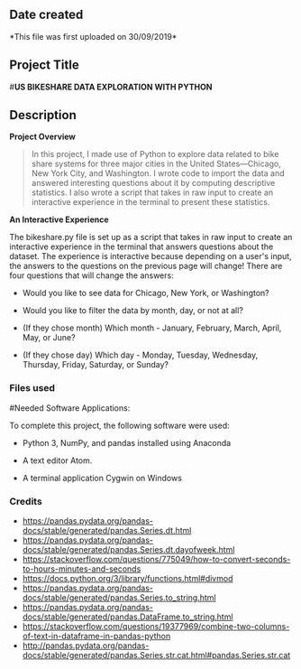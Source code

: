 ## Date created

\*This file was first uploaded on 30/09/2019\*

## Project Title

#**US BIKESHARE DATA EXPLORATION WITH PYTHON**

## Description

**Project Overview**


>In this project, I made use of Python to explore data related to bike share systems for three major cities in the United States—Chicago, New York City, and Washington. I wrote code to import the data and answered interesting questions about it by computing descriptive statistics. I also wrote a script that takes in raw input to create an interactive experience in the terminal to present these statistics.



**An Interactive Experience**



The bikeshare.py file is set up as a script that takes in raw input to create an interactive experience in the terminal that answers questions about the dataset. The experience is interactive because depending on a user's input, the answers to the questions on the previous page will change! There are four questions that will change the answers:

* 	Would you like to see data for Chicago, New York, or Washington?

* 	Would you like to filter the data by month, day, or not at all?

* 	(If they chose month) Which month - January, February, March, April, May, or June?

* 	(If they chose day) Which day - Monday, Tuesday, Wednesday, Thursday, Friday, Saturday, or Sunday?


### Files used


#Needed Software Applications:

To complete this project, the following software were used:

* 	Python 3, NumPy, and pandas installed using Anaconda

* 	A text editor Atom.

* 	A terminal application Cygwin on Windows

### Credits

* 	https://pandas.pydata.org/pandas-docs/stable/generated/pandas.Series.dt.html
* 	https://pandas.pydata.org/pandas-docs/stable/generated/pandas.Series.dt.dayofweek.html
* 	https://stackoverflow.com/questions/775049/how-to-convert-seconds-to-hours-minutes-and-seconds
* 	https://docs.python.org/3/library/functions.html#divmod
* 	https://pandas.pydata.org/pandas-docs/stable/generated/pandas.Series.to_string.html
* 	https://pandas.pydata.org/pandas-docs/stable/generated/pandas.DataFrame.to_string.html
* 	https://stackoverflow.com/questions/19377969/combine-two-columns-of-text-in-dataframe-in-pandas-python
* 	http://pandas.pydata.org/pandas-docs/stable/generated/pandas.Series.str.cat.html#pandas.Series.str.cat


